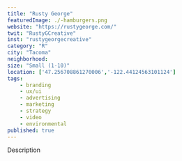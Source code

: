 ```yaml
---
title: "Rusty George"
featuredImage: ./-hamburgers.png
website: "https://rustygeorge.com/"
twit: "RustyGCreative"
inst: "rustygeorgecreative"
category: "R"
city: "Tacoma"
neighborhood:
size: "Small (1-10)"
location: ['47.256708861270006','-122.44124563101124']
tags:
    - branding
    - ux/ui
    - advertising
    - marketing
    - strategy
    - video
    - environmental
published: true
---
```


Description
